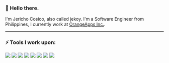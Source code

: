 ### 👋 Hello there.

I'm Jericho Cosico, also called jekoy. I'm a Software Engineer from Philippines, I currently work at [OrangeApps Inc.](https://orangeapps.ph/).

------------------------------------------- 

### ⚡ Tools I work upon:

<img src="https://img.shields.io/badge/html5-%23E34F26.svg?style=for-the-badge&logo=html5&logoColor=white"> <img src="https://img.shields.io/badge/-PHP-777BB4?style=flat-square&logo=php&logoColor=white"> <img src="https://img.shields.io/badge/-Laravel-FF2D20?style=flat-square&logo=laravel&logoColor=white"> <img src="https://img.shields.io/badge/css3%20-%2314354C.svg?&style=for-the-badge&logo=css3&logoColor=white"> <img src="https://img.shields.io/badge/javascript%20-%23323330.svg?&style=for-the-badge&logo=javascript&logoColor=%23F7DF1E"> <img src="https://img.shields.io/badge/-VueJS-4FC08D?style=flat-square&logo=vue.js&logoColor=white"> <img src="https://img.shields.io/badge/-NodeJS-339933?style=flat-square&logo=Node.js&logoColor=white"> <img src="https://img.shields.io/badge/-Git-F05032?style=flat-square&logo=git&logoColor=white">